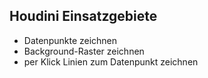 ## Houdini Einsatzgebiete

- Datenpunkte zeichnen
- Background-Raster zeichnen
- per Klick Linien zum Datenpunkt zeichnen
